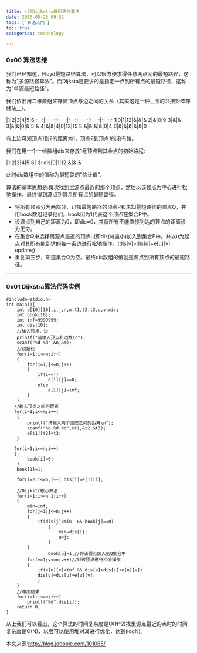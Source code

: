 ```yaml
---
title: (7)Dijkstra最短路径算法
date: 2016-05-28 09:52
tags: ['算法入门']
toc: true
categories: technology

---
```

### 0x00 算法思维

我们已经知道，Floyd最短路径算法，可以很方便求得任意两点间的最短路径，这称为"多源路径算法"。而Dijksta是要求的是指定一点到所有点的最短路径，这称为"单源最短路径"。

我们依旧用二维数组来存储顶点与边之间的关系（其实这是一种__图的邻接矩阵存储法__）。

|1|2|3|4|5|6
:--:|:---:|:---:|:--:|:---:|:---:|:--:|:
1|0|1|12|&|&|&
2|&|0|9|3|&|&
3|&|&|0|&|5|&
4|&|&|4|0|13|15
5|&|&|&|&|0|4
6|&|&|&|&|&|0

有上边可知顶点1到2的距离为1，顶点2到顶点1的没有路。

我们在用一个一维数组dis来存放1号顶点到其余点的初始路程:

|1|2|3|4|5|6|
:|:
dis|0|1|12|&|&|&

此时dis数组中的值称为最短路的"估计值".

算法的基本思想是:每次找到里源点最近的那个顶点，然后以该顶点为中心进行松弛操作，最终得到源点到其余所有点的最短路径。

* 将所有顶点分为两部分，已知最短路径的顶点P和未知最短路径的顶点Q，并用book数组记录他们。book[i]为1代表这个顶点在集合P中。
* 设源点到自己的距离为0，即dis=0，并将所有不能直接到达的顶点的距离设为无穷。
* 在集合Q中选择离源点最近的顶点u(即dis(u)最小)加入到集合P中。并以u为起点对其所有能到达的每一条边进行松弛操作。(dis[v]>dis[u]+e[u][v] update;)
* 重复第三步，知道集合Q为空。最终dis数组的值就是源点到所有顶点的最短路径。

---
### 0x01 Dijkstra算法代码实例

```
#include<stdio.h>
int main(){
	int e[10][10],i,j,n,m,t1,t2,t3,u,v,min;
	int book[10];
	int inf=9999999;
	int dis[10];
	//输入顶点，边
	printf("请输入顶点和边数\n");
	scanf("%d %d",&n,&m);
	//初始化
	for(i=1;i<=n;i++)
	{	
		for(j=1;j<=n;j++)
		{
			if(i==j)
				e[i][j]==0;
			else
				e[i][j]=inf;
		}
	}
   //输入顶点之间的距离
   for(i=1;i<=m;i++)
  	{
		printf("请输入两个顶底之间的距离\n");
		scanf("%d %d %d",&t1,&t2,&t3);
		e[t1][t2]=t3;
	}

   for(i=1;i<=n;i++)
   {
		book[i]=0;	 
	}
	book[1]=1;

	for(i=2;i<=n;i++) dis[i]=e[1][i];

	//Dijkstr核心算法
	for(i=1;i<=n-1;i++)
	{ 
		min=inf;
		for(j=1;j<=n;j++)
		{ 
			if(dis[j]<min  && book[j]==0)
				{
					min=dis[j];
					u=j;
				}
		}	
                book[u]=1;//将该顶点加入到Q集合中
		for(v=1;v<=n;v++)//对该顶点进行松弛操作
		{ 
			if(e[u][v]<inf && dis[v]>dis[u]+e[u][v])
			dis[v]=dis[u]+e[u][v];
         	}
	}
	//输出结果
	for(i=1;i<=n;i++)
		printf("%d",dis[i]);
	return 0;
}
```

从上我们可以看出，这个算法的时间复杂度是O(N^2)找里源点最近的点时的时间复杂度是O(N)，以后可以使用堆对其进行优化，达到(logN)。

本文来源:http://blog.jobbole.com/101065/


